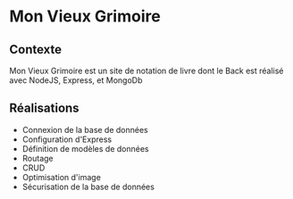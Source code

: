 # Mon Vieux Grimoire

## Contexte
Mon Vieux Grimoire est un site de notation de livre dont le Back est réalisé avec NodeJS, Express, et MongoDb

## Réalisations
  * Connexion de la base de données
  * Configuration d'Express
  * Définition de modèles de données
  * Routage
  * CRUD
  * Optimisation d'image
  * Sécurisation de la base de données
